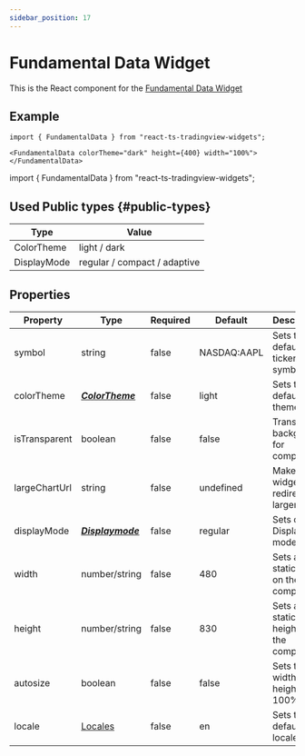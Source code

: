 ```yaml
---
sidebar_position: 17
---
```


# Fundamental Data Widget

This is the React component for the [Fundamental Data Widget](https://www.tradingview.com/widget/fundamental-data/)

## Example

```
import { FundamentalData } from "react-ts-tradingview-widgets";

<FundamentalData colorTheme="dark" height={400} width="100%"></FundamentalData>
```

import { FundamentalData } from "react-ts-tradingview-widgets";

<FundamentalData colorTheme="dark" height={400} width="100%"></FundamentalData>

## Used Public types {#public-types}

| Type        | Value                        |
| ----------- | ---------------------------- |
| ColorTheme  | light / dark                 |
| DisplayMode | regular / compact / adaptive |

## Properties

| Property      | Type                               | Required | Default     | Description                           |
| ------------- | ---------------------------------- | -------- | ----------- | ------------------------------------- |
| symbol        | string                             | false    | NASDAQ:AAPL | Sets the default ticker symbol        |
| colorTheme    | [_**ColorTheme**_](#public-types)  | false    | light       | Sets the default theme                |
| isTransparent | boolean                            | false    | false       | Transparent background for component  |
| largeChartUrl | string                             | false    | undefined   | Make widget redirect to larger chart  |
| displayMode   | [_**Displaymode**_](#public-types) | false    | regular     | Sets default Display mode             |
| width         | number/string                      | false    | 480         | Sets a static width on the component  |
| height        | number/string                      | false    | 830         | Sets a static height on the component |
| autosize      | boolean                            | false    | false       | Sets the width and height to 100%     |
| locale        | [Locales](../types/Locales.md)     | false    | en          | Sets the default locale               |
